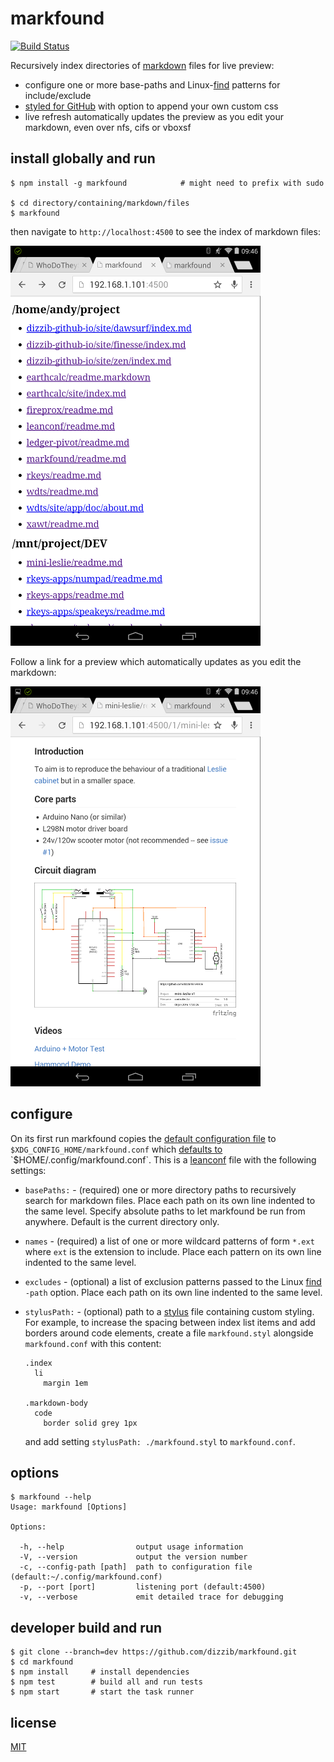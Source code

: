 # markfound
[![Build Status][travis-image]][travis-url]

Recursively index directories of [markdown] files for live preview:

* configure one or more base-paths and Linux-[find] patterns for include/exclude
* [styled for GitHub][github-markdown-css] with option to append your own custom css
* live refresh automatically updates the preview as you edit your markdown, even
  over nfs, cifs or vboxsf

## install globally and run

    $ npm install -g markfound            # might need to prefix with sudo

    $ cd directory/containing/markdown/files
    $ markfound

then navigate to `http://localhost:4500` to see the index of markdown files:

![index screenshot](./readme/index.png)

Follow a link for a preview which automatically updates as you edit the markdown:

![index screenshot](./readme/preview.png)

## configure

On its first run markfound copies the [default configuration file] to
`$XDG_CONFIG_HOME/markfound.conf` which [defaults to][$XDG_CONFIG_HOME]
`$HOME/.config/markfound.conf`.
This is a [leanconf] file with the following settings:

* `basePaths:` - (required) one or more directory paths to recursively search for markdown files.
  Place each path on its own line indented to the same level.
  Specify absolute paths to let markfound be run from anywhere.
  Default is the current directory only.

* `names` - (required) a list of one or more wildcard patterns of form `*.ext`
  where `ext` is the extension to include.
  Place each pattern on its own line indented to the same level.

* `excludes` - (optional) a list of exclusion patterns passed to the Linux
  [find] `-path` option.
  Place each path on its own line indented to the same level.

* `stylusPath:` - (optional) path to a [stylus] file containing custom styling.
  For example, to increase the spacing between index list items and add borders
  around code elements, create a file `markfound.styl` alongside `markfound.conf`
  with this content:

  ```stylus
  .index
    li
      margin 1em

  .markdown-body
    code
      border solid grey 1px
  ```

  and add setting `stylusPath: ./markfound.styl` to `markfound.conf`.

## options

    $ markfound --help
    Usage: markfound [Options]

    Options:

      -h, --help                output usage information
      -V, --version             output the version number
      -c, --config-path [path]  path to configuration file (default:~/.config/markfound.conf)
      -p, --port [port]         listening port (default:4500)
      -v, --verbose             emit detailed trace for debugging

## developer build and run

    $ git clone --branch=dev https://github.com/dizzib/markfound.git
    $ cd markfound
    $ npm install     # install dependencies
    $ npm test        # build all and run tests
    $ npm start       # start the task runner

## license

[MIT](./LICENSE)

[$XDG_CONFIG_HOME]: http://standards.freedesktop.org/basedir-spec/basedir-spec-latest.html
[default configuration file]: ./site/default.conf
[find]: http://man7.org/linux/man-pages/man1/find.1.html
[github-markdown-css]: https://github.com/sindresorhus/github-markdown-css
[leanconf]: https://github.com/dizzib/leanconf
[markdown]: https://en.wikipedia.org/wiki/Markdown
[stylus]: https://learnboost.github.io/stylus
[travis-image]: https://travis-ci.org/dizzib/markfound.svg?branch=master
[travis-url]: https://travis-ci.org/dizzib/markfound
